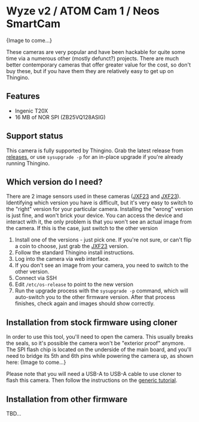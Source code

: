 # Wyze v2 / ATOM Cam 1 / Neos SmartCam

{Image to come...}

These cameras are very popular and have been hackable for quite some time via a numerous other (mostly defunct?) projects. There are much better contemporary cameras that offer greater value for the cost, so don't buy these, but if you have them they are relatively easy to get up on Thingino.

## Features
* Ingenic T20X
* 16 MB of NOR SPI (ZB25VQ128ASIG)


## Support status
This camera is fully supported by Thingino. Grab the latest release from [releases](https://github.com/themactep/thingino-firmware/releases/latest), or use `sysupgrade -p` for an in-place upgrade if you're already running Thingino.

## Which version do I need?
There are 2 image sensors used in these cameras ([JXF23](https://github.com/themactep/thingino-firmware/releases/latest/download/thingino-wyze_c2_jxf22.bin) and [JXF23](https://github.com/themactep/thingino-firmware/releases/latest/download/thingino-wyze_c2_jxf23.bin)).  Identifying which version you have is difficult, but it's very easy to switch to the "right" version for your particular camera.  Installing the "wrong" version is just fine, and won't brick your device.  You can access the device and interact with it, the only problem is that you won't see an actual image from the camera.  If this is the case, just switch to the other version

1. Install one of the versions - just pick one.  If you're not sure, or can't flip a coin to choose, just grab the [JXF23](https://github.com/themactep/thingino-firmware/releases/latest/download/thingino-wyze_c2_jxf22.bin) version.
2. Follow the standard Thingino install instructions.
3. Log into the camera via web interface.
4. If you don't see an image from your camera, you need to switch to the other version.
5. Connect via SSH
6. Edit `/etc/os-release` to point to the new version
7. Run the upgrade process with the `sysupgrade -p` command, which will auto-switch you to the other firmware version.  After that process finishes, check again and images should show correctly.

## Installation from stock firmware using cloner
In order to use this tool, you'll need to open the camera. This usually breaks the seals, so it's possible the camera won't be "exterior proof" anymore.
The SPI flash chip is located on the underside of the main board, and you'll need to bridge its 5th and 6th pins while powering the camera up, as shown here: {Image to come...}

Please note that you will need a USB-A to USB-A cable to use cloner to flash this camera.   Then follow the instructions on the [generic tutorial](https://github.com/themactep/thingino-firmware/wiki/Ingenic-USB-Cloner).

## Installation from other firmware
TBD...
